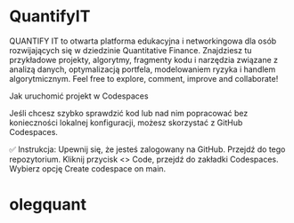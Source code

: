 # QuantifyIT
QUANTIFY IT to otwarta platforma edukacyjna i networkingowa dla osób rozwijających się w dziedzinie Quantitative Finance. Znajdziesz tu przykładowe projekty, algorytmy, fragmenty kodu i narzędzia związane z analizą danych, optymalizacją portfela, modelowaniem ryzyka i handlem algorytmicznym. Feel free to explore, comment, improve and collaborate!

Jak uruchomić projekt w Codespaces

Jeśli chcesz szybko sprawdzić kod lub nad nim popracować bez konieczności lokalnej konfiguracji, możesz skorzystać z GitHub Codespaces.

✅ Instrukcja:
Upewnij się, że jesteś zalogowany na GitHub.
Przejdź do tego repozytorium.
Kliknij przycisk <> Code, przejdź do zakładki Codespaces.
Wybierz opcję Create codespace on main.
# olegquant
